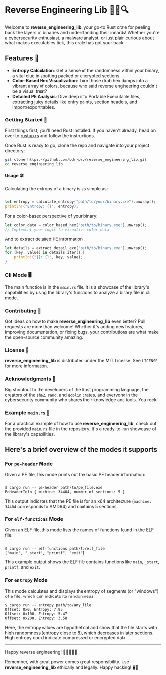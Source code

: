 # Reverse Engineering Lib 🕵️‍♂️🔍

Welcome to **reverse_engineering_lib**, your go-to Rust crate for peeling back the layers of binaries and understanding their innards! Whether you're a cybersecurity enthusiast, a malware analyst, or just plain curious about what makes executables tick, this crate has got your back.

## Features 🌟

- **Entropy Calculation**: Get a sense of the randomness within your binary, a vital clue in spotting packed or encrypted sections.
- **Color-Based Hex Visualization**: Turn those drab hex dumps into a vibrant array of colors, because who said reverse engineering couldn't be a visual treat?
- **Detailed PE Analysis**: Dive deep into Portable Executable files, extracting juicy details like entry points, section headers, and import/export tables.

### Getting Started 🚀

First things first, you'll need Rust installed. If you haven't already, head on over to [rustup.rs](https://rustup.rs/) and follow the instructions.

Once Rust is ready to go, clone the repo and navigate into your project directory:

```bash
git clone https://github.com/bdr-pro/reverse_engineering_lib.git
cd reverse_engineering_lib
```

#### Usage 🛠

Calculating the entropy of a binary is as simple as:

```rust

let entropy = calculate_entropy("path/to/your/binary.exe").unwrap();
println!("Entropy: {}", entropy);
```

For a color-based perspective of your binary:

```rust
let color_data = color_based_hex("path/to/binary.exe").unwrap();
// Implement your logic to visualize color_data
```

And to extract detailed PE information:

```rust
let details = extract_detail_exe("path/to/binary.exe").unwrap();
for (key, value) in details.iter() {
    println!("{}: {}", key, value);
}
```

### Cli Mode 🖥️

The main function is in the `main.rs` file. It is a showcase of the library's capabilities by using the library's functions to analyze a binary file in cli mode.

### Contributing 🤝

Got ideas on how to make **reverse_engineering_lib** even better? Pull requests are more than welcome! Whether it's adding new features, improving documentation, or fixing bugs, your contributions are what make the open-source community amazing.

### License 📜

**reverse_engineering_lib** is distributed under the MIT License. See `LICENSE` for more information.

### Acknowledgments 💖

Big shoutout to the developers of the Rust programming language, the creators of the `sha2`, `rand`, and `goblin` crates, and everyone in the cybersecurity community who shares their knowledge and tools. You rock!

### Example `main.rs` 📂

For a practical example of how to use **reverse_engineering_lib**, check out the provided `main.rs` file in the repository. It's a ready-to-run showcase of the library's capabilities.

## Here's a brief overview of the modes it supports

### For `pe-header` Mode

Given a PE file, this mode prints out the basic PE header information:

```plaintext

$ cargo run -- pe-header path/to/pe_file.exe
PeHeaderInfo { machine: 34404, number_of_sections: 5 }

```

This output indicates that the PE file is for an x64 architecture (`machine: 34404` corresponds to AMD64) and contains 5 sections.

### For `elf-functions` Mode

Given an ELF file, this mode lists the names of functions found in the ELF file:

```plaintext

$ cargo run -- elf-functions path/to/elf_file
["main", "_start", "printf", "exit"]

```

This example output shows the ELF file contains functions like `main`, `_start`, `printf`, and `exit`.

### For `entropy` Mode

This mode calculates and displays the entropy of segments (or "windows") of a file, which can indicate its randomness:

```plaintext
$ cargo run -- entropy path/to/any_file
Offset: 0x0, Entropy: 7.95
Offset: 0x100, Entropy: 5.47
Offset: 0x200, Entropy: 3.58

```

Here, the entropy values are hypothetical and show that the file starts with high randomness (entropy close to 8), which decreases in later sections. High entropy could indicate compressed or encrypted data.

---

Happy reverse engineering! 🚀👨‍💻👩‍💻

Remember, with great power comes great responsibility. Use **reverse_engineering_lib** ethically and legally. Happy hacking! 🖥️🔐
